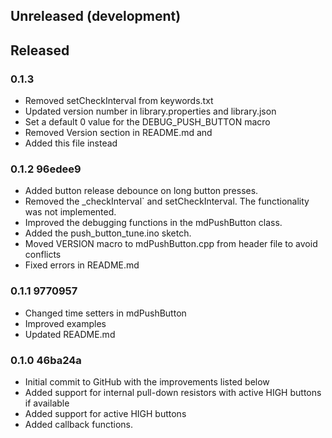 
## Unreleased (development)


## Released


### 0.1.3

- Removed setCheckInterval from keywords.txt
- Updated version number in library.properties and library.json
- Set a default 0 value for the DEBUG_PUSH_BUTTON macro
- Removed Version section in README.md and 
- Added this file instead


### 0.1.2  96edee9

- Added button release debounce on long button presses.
- Removed the _checkInterval` and setCheckInterval. The functionality was not implemented.
- Improved the debugging functions in the mdPushButton class.
- Added the push_button_tune.ino sketch.
- Moved VERSION macro to mdPushButton.cpp from header file to avoid conflicts
- Fixed errors in README.md


### 0.1.1  9770957

- Changed time setters in mdPushButton
- Improved examples
- Updated README.md


### 0.1.0  46ba24a

- Initial commit to GitHub with the improvements listed below
- Added support for internal pull-down resistors with active HIGH buttons if available 
- Added support for active HIGH buttons 
- Added callback functions.

